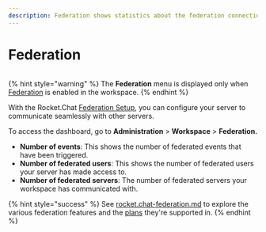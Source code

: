 ```yaml
---
description: Federation shows statistics about the federation connection on your server.
---
```


# Federation

<figure><img src="../../../.gitbook/assets/Deprecated (1).png" alt=""><figcaption></figcaption></figure>

{% hint style="warning" %}
The **Federation** menu is displayed only when [Federation](workspace.md#federation-info) is enabled in the workspace.
{% endhint %}

With the Rocket.Chat [Federation Setup](settings/federation/), you can configure your server to communicate seamlessly with other servers.

To access the dashboard, go to **Administration** > **Workspace** > **Federation.**

* **Number of events**: This shows the number of federated events that have been triggered.
* **Number of federated users**: This shows the number of federated users your server has made access to.
* **Number of federated servers**: The number of federated servers your workspace has communicated with.

{% hint style="success" %}
See [rocket.chat-federation.md](../../rocket.chat-federation.md "mention") to explore the various federation features and the [plans](../../../readme/our-plans.md) they're supported in.
{% endhint %}
